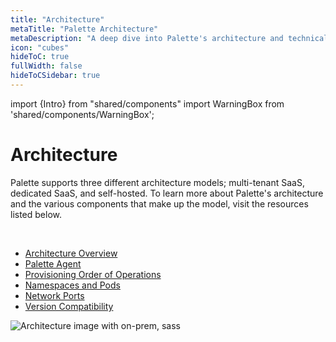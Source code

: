 ```yaml
---
title: "Architecture"
metaTitle: "Palette Architecture"
metaDescription: "A deep dive into Palette's architecture and technical concepts"
icon: "cubes"
hideToC: true
fullWidth: false
hideToCSidebar: true
---
```


import {Intro} from "shared/components"
import WarningBox from 'shared/components/WarningBox';



# Architecture

Palette supports three different architecture models; multi-tenant SaaS, dedicated SaaS, and self-hosted. To learn more about Palette's architecture and the various components that make up the model, visit the resources listed below.

<br />

- [Architecture Overview](/architecture/architecture-overview/)
- [Palette Agent](/architecture/agent-architecture)
- [Provisioning Order of Operations](/architecture/orchestration-spectrocloud)
- [Namespaces and Pods](/architecture/palette-namespaces-podes)
- [Network Ports](/architecture/networking-ports)
- [Version Compatibility](/architecture/version-compatibility)

![Architecture image with on-prem, sass](/docs_architecture-overview_components-overview.png)